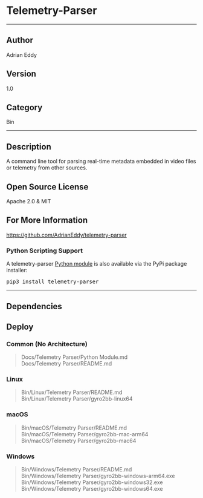 # Telemetry-Parser
___

## Author
Adrian Eddy

## Version
1.0

## Category
Bin

___

## Description
<p>A command line tool for parsing real-time metadata embedded in video files or telemetry from other sources.</p>

<h2>Open Source License</h2>
<p>Apache 2.0 & MIT</p>

<h2>For More Information</h2>
<p><a href="https://github.com/AdrianEddy/telemetry-parser">https://github.com/AdrianEddy/telemetry-parser</a></p>

<h3>Python Scripting Support</h3>

<p>A telemetry-parser <a href="https://github.com/AdrianEddy/telemetry-parser/tree/master/bin/python-module">Python module</a> is also available via the PyPi package installer:</p>
<pre>pip3 install telemetry-parser</pre>


___

## Dependencies

## Deploy

### Common (No Architecture)

> Docs/Telemetry Parser/Python Module.md  
> Docs/Telemetry Parser/README.md  

### Linux

> Bin/Linux/Telemetry Parser/README.md  
> Bin/Linux/Telemetry Parser/gyro2bb-linux64  

### macOS

> Bin/macOS/Telemetry Parser/README.md  
> Bin/macOS/Telemetry Parser/gyro2bb-mac-arm64  
> Bin/macOS/Telemetry Parser/gyro2bb-mac64  

### Windows

> Bin/Windows/Telemetry Parser/README.md  
> Bin/Windows/Telemetry Parser/gyro2bb-windows-arm64.exe  
> Bin/Windows/Telemetry Parser/gyro2bb-windows32.exe  
> Bin/Windows/Telemetry Parser/gyro2bb-windows64.exe  
